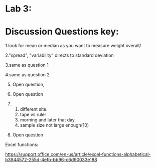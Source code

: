 ﻿# Lab 3:

# Discussion Questions key:

1.look for mean or median as you want to measure weight overall/

2."spread", "variability" directs to standard deviation

3.same as question 1

4.same as question 2

5. Open question,
   
6. Open question

7. 1. different site.
   2. tape vs ruler
   3. morning and later that day
   4. sample size not large enough(10)

8. Open question

Excel functions:

https://support.office.com/en-us/article/excel-functions-alphabetical-b3944572-255d-4efb-bb96-c6d90033e188
